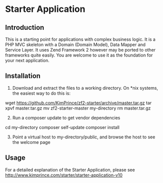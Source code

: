 Starter Application
=======================

Introduction
------------
This is a starting point for applications with complex business logic. It is a PHP MVC skeleton with a
Domain (Domain Model), Data Mapper and Service Layer. It uses Zend Framework 2 however may be ported to
other frameworks quite easily. You are welcome to use it as the foundation for your next application.

Installation
------------

1. Download and extract the files to a working directory.  On *nix systems, the easiest way to do this is:

  wget https://github.com/KimPrince/zf2-starter/archive/master.tar.gz
  tar xpvf master.tar.gz
  mv zf2-starter-master my-directory
  rm master.tar.gz

2. Run a composer update to get vendor dependencies

  cd my-directory
  composer self-update
  composer install

3. Point a virtual host to my-directory/public, and browse the host to see the welcome page

Usage
-----

For a detailed explanation of the Starter Application, please see
http://www.kimprince.com/starter/starter-application-v10